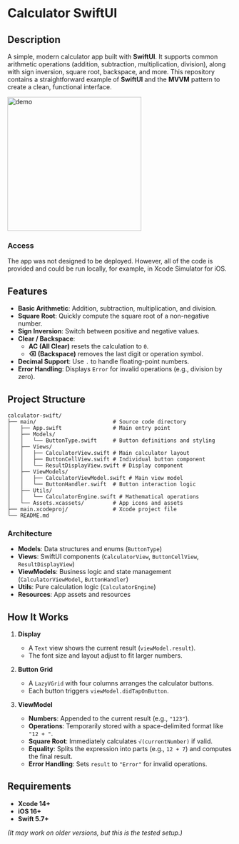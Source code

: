 # Calculator SwiftUI

## Description

A simple, modern calculator app built with **SwiftUI**. It supports common arithmetic operations (addition, subtraction, multiplication, division), along with sign inversion, square root, backspace, and more. This repository contains a straightforward example of **SwiftUI** and the **MVVM** pattern to create a clean, functional interface.

<img src="https://github.com/ivansor0kin/swift-ios-calculator-app/blob/main/demo.png" alt="demo" width="300" />

### Access

The app was not designed to be deployed. However, all of the code is provided and could be run locally, for example, in Xcode Simulator for iOS.

## Features

- **Basic Arithmetic**: Addition, subtraction, multiplication, and division.  
- **Square Root**: Quickly compute the square root of a non-negative number.  
- **Sign Inversion**: Switch between positive and negative values.  
- **Clear / Backspace**: 
  - **AC (All Clear)** resets the calculation to `0`.  
  - **⌫ (Backspace)** removes the last digit or operation symbol.
- **Decimal Support**: Use `.` to handle floating-point numbers.  
- **Error Handling**: Displays `Error` for invalid operations (e.g., division by zero).

## Project Structure

```
calculator-swift/
├── main/                        # Source code directory
│   ├── App.swift                # Main entry point
│   ├── Models/
│   │   └── ButtonType.swift     # Button definitions and styling
│   ├── Views/
│   │   ├── CalculatorView.swift # Main calculator layout
│   │   ├── ButtonCellView.swift # Individual button component
│   │   └── ResultDisplayView.swift # Display component
│   ├── ViewModels/
│   │   ├── CalculatorViewModel.swift # Main view model
│   │   └── ButtonHandler.swift  # Button interaction logic
│   ├── Utils/
│   │   └── CalculatorEngine.swift # Mathematical operations
│   └── Assets.xcassets/         # App icons and assets
├── main.xcodeproj/              # Xcode project file
└── README.md
```

### Architecture

- **Models**: Data structures and enums (`ButtonType`)
- **Views**: SwiftUI components (`CalculatorView`, `ButtonCellView`, `ResultDisplayView`)
- **ViewModels**: Business logic and state management (`CalculatorViewModel`, `ButtonHandler`)
- **Utils**: Pure calculation logic (`CalculatorEngine`)
- **Resources**: App assets and resources

## How It Works

1. **Display**  
   - A `Text` view shows the current result (`viewModel.result`).  
   - The font size and layout adjust to fit larger numbers.

2. **Button Grid**  
   - A `LazyVGrid` with four columns arranges the calculator buttons.  
   - Each button triggers `viewModel.didTapOnButton`.

3. **ViewModel**  
   - **Numbers**: Appended to the current result (e.g., `"123"`).  
   - **Operations**: Temporarily stored with a space-delimited format like `"12 + "`.  
   - **Square Root**: Immediately calculates `√(currentNumber)` if valid.  
   - **Equality**: Splits the expression into parts (e.g., `12 + 7`) and computes the final result.  
   - **Error Handling**: Sets `result` to `"Error"` for invalid operations.

## Requirements

- **Xcode 14+**  
- **iOS 16+**  
- **Swift 5.7+**

*(It may work on older versions, but this is the tested setup.)*
